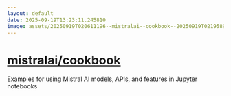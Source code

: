 ```yaml
---
layout: default
date: 2025-09-19T13:23:11.245810
image: assets/20250919T020611196--mistralai--cookbook--20250919T021958965--cropped.png
---
```


# [mistralai/cookbook](https://github.com/mistralai/cookbook)

Examples for using Mistral AI models, APIs, and features in Jupyter notebooks
